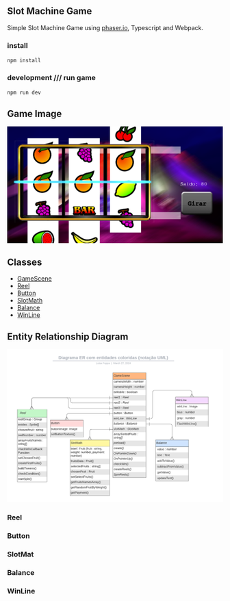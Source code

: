 Slot Machine Game
---

Simple Slot Machine Game using [phaser.io](https://phaser.io), Typescript and Webpack.

### install
```
npm install
```
### development /// run game
```
npm run dev
```
## Game Image
![Image of Game](https://github.com/Luisaarf/SlotMachine_Game/blob/main/assets/screengame.png)

## Classes

* [GameScene](###GameScene)
* [Reel](###Reel)
* [Button](###Button)
* [SlotMath](###SloTMath)
* [Balance](###Balance)
* [WinLine](###WinLine)

## Entity Relationship Diagram
![ER Diagram](https://github.com/Luisaarf/SlotMachine_Game/blob/main/assets/diagram.png)


### Reel

### Button

### SlotMat

### Balance
### WinLine
